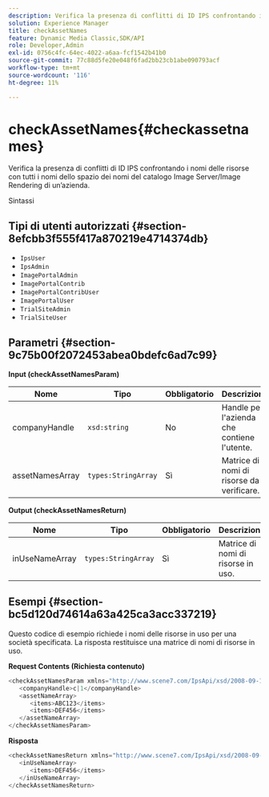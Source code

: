 ```yaml
---
description: Verifica la presenza di conflitti di ID IPS confrontando i nomi delle risorse con tutti i nomi dello spazio dei nomi del catalogo Image Server/Image Rendering di un’azienda.
solution: Experience Manager
title: checkAssetNames
feature: Dynamic Media Classic,SDK/API
role: Developer,Admin
exl-id: 0756c4fc-64ec-4022-a6aa-fcf1542b41b0
source-git-commit: 77c88d5fe20e048f6fad2bb23cb1abe090793acf
workflow-type: tm+mt
source-wordcount: '116'
ht-degree: 11%

---
```


# checkAssetNames{#checkassetnames}

Verifica la presenza di conflitti di ID IPS confrontando i nomi delle risorse con tutti i nomi dello spazio dei nomi del catalogo Image Server/Image Rendering di un’azienda.

Sintassi

## Tipi di utenti autorizzati {#section-8efcbb3f555f417a870219e4714374db}

* `IpsUser`
* `IpsAdmin`
* `ImagePortalAdmin`
* `ImagePortalContrib`
* `ImagePortalContribUser`
* `ImagePortalUser`
* `TrialSiteAdmin`
* `TrialSiteUser`

## Parametri {#section-9c75b00f2072453abea0bdefc6ad7c99}

**Input (checkAssetNamesParam)**

| Nome | Tipo | Obbligatorio | Descrizione |
|---|---|---|---|
| companyHandle | `xsd:string` | No | Handle per l&#39;azienda che contiene l&#39;utente. |
| assetNamesArray | `types:StringArray` | Sì | Matrice di nomi di risorse da verificare. |

**Output (checkAssetNamesReturn)**

| Nome | Tipo | Obbligatorio | Descrizione |
|---|---|---|---|
| inUseNameArray | `types:StringArray` | Sì | Matrice di nomi di risorse in uso. |

## Esempi {#section-bc5d120d74614a63a425ca3acc337219}

Questo codice di esempio richiede i nomi delle risorse in uso per una società specificata. La risposta restituisce una matrice di nomi di risorse in uso.

**Request Contents (Richiesta contenuto)**

```java
<checkAssetNamesParam xmlns="http://www.scene7.com/IpsApi/xsd/2008-09-10">
   <companyHandle>c|1</companyHandle>
   <assetNameArray>
      <items>ABC123</items>
      <items>DEF456</items>
   </assetNameArray>
</checkAssetNamesParam>
```

**Risposta**

```java
<checkAssetNamesReturn xmlns="http://www.scene7.com/IpsApi/xsd/2008-09-10">
   <inUseNameArray>
      <items>DEF456</items>
   </inUseNameArray>
</checkAssetNamesReturn>
```
